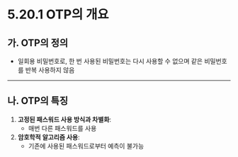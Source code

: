# 5.20.1 OTP의 개요

## 가. OTP의 정의
- 일회용 비밀번호로, 한 번 사용된 비밀번호는 다시 사용할 수 없으며 같은 비밀번호를 반복 사용하지 않음

---

## 나. OTP의 특징
1. **고정된 패스워드 사용 방식과 차별화**:
   - 매번 다른 패스워드를 사용
2. **암호학적 알고리즘 사용**:
   - 기존에 사용된 패스워드로부터 예측이 불가능
